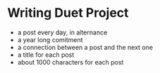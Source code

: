 # Writing Duet Project

- a post every day, in alternance
- a year long comitment
- a connection between a post and the next one
- a title for each post
- about 1000 characters for each post
